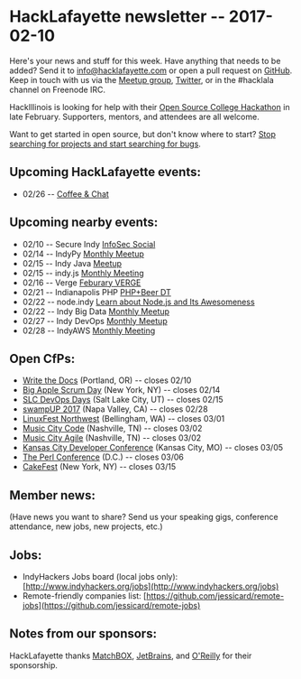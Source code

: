# HackLafayette newsletter -- 2017-02-10

Here's your news and stuff for this week. Have anything that needs to be added? Send it to info@hacklafayette.com or open a pull request on [GitHub](https://github.com/hacklafayette/newsletter). Keep in touch with us via the [Meetup group](https://www.meetup.com/hacklafayette/), [Twitter](https://twitter.com/hacklafayette), or in the #hacklala channel on Freenode IRC.

HackIllinois is looking for help with their [Open Source College Hackathon](https://medium.com/@HackIllinois/open-source-2017-b322ad688471#.fec1m1hrz) in late February. Supporters, mentors, and attendees are all welcome.

Want to get started in open source, but don't know where to start? [Stop searching for projects and start searching for bugs](https://opensource.com/life/16/11/guide-beginner-contributors).

## Upcoming HackLafayette events:

* 02/26 -- [Coffee & Chat](https://www.meetup.com/hacklafayette/events/pcmxklywdbjc/)


## Upcoming nearby events:

* 02/10 -- Secure Indy [InfoSec Social](https://www.meetup.com/SecureIndy/events/237070979/)
* 02/14 -- IndyPy [Monthly Meetup](https://www.meetup.com/indypy/events/231706173/)
* 02/15 -- Indy Java [Meetup](https://www.meetup.com/Indianapolis-Java-User-Group/events/235377360/)
* 02/15 -- indy.js [Monthly Meeting](https://www.meetup.com/indyjs/events/237046138/)
* 02/16 -- Verge [Feburary VERGE](https://www.meetup.com/vergelafayette/events/237242399/)
* 02/21 -- Indianapolis PHP [PHP+Beer DT](https://www.meetup.com/indyphp/events/237005623/)
* 02/22 -- node.indy [Learn about Node.js and Its Awesomeness](https://www.meetup.com/Node-indy/events/229113196/)
* 02/22 -- Indy Big Data [Monthly Meetup](https://www.meetup.com/IndyBigData/events/231706180/)
* 02/27 -- Indy DevOps [Monthly Meetup](https://www.meetup.com/IndyDevOps/events/235438892/)
* 02/28 -- IndyAWS [Monthly Meeting](https://www.meetup.com/IndyAWS/events/236864015/)

## Open CfPs:
* [Write the Docs](http://www.writethedocs.org/conf/na/2017/cfp/) (Portland, OR) -- closes 02/10
* [Big Apple Scrum Day](https://www.papercall.io/basd2017) (New York, NY) -- closes 02/14
* [SLC DevOps Days](https://www.papercall.io/slc-dev-ops-days) (Salt Lake City, UT) -- closes 02/15
* [swampUP 2017](http://swampup.jfrog.com/) (Napa Valley, CA) -- closes 02/28
* [LinuxFest Northwest](http://www.linuxfestnorthwest.org/2017/submit-session) (Bellingham, WA) -- closes 03/01
* [Music City Code](https://www.papercall.io/musiccitycode) (Nashville, TN) -- closes 03/02
* [Music City Agile](https://www.papercall.io/musiccityagile) (Nashville, TN) -- closes 03/02
* [Kansas City Developer Conference](https://www.papercall.io/kcdc2017) (Kansas City, MO) -- closes 03/05
* [The Perl Conference](http://www.perlconference.us/tpc-2017-dc/cfp/) (D.C.) -- closes 03/06
* [CakeFest](https://cakefest.org/) (New York, NY) -- closes 03/15

## Member news:
(Have news you want to share? Send us your speaking gigs, conference attendance, new jobs, new projects, etc.)

## Jobs:
* IndyHackers Jobs board (local jobs only): [http://www.indyhackers.org/jobs](http://www.indyhackers.org/jobs)
* Remote-friendly companies list: [https://github.com/jessicard/remote-jobs](https://github.com/jessicard/remote-jobs)

## Notes from our sponsors:

HackLafayette thanks [MatchBOX](http://matchboxstudio.org/), [JetBrains](https://www.jetbrains.com/), and [O'Reilly](http://www.oreilly.com/) for their sponsorship.
